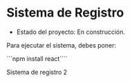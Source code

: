 <h1> Sistema de Registro</h1>

- Estado del proyecto: En construcción.

Para ejecutar el sistema, debes poner:

```npm install react````

Sistema de registro 2
